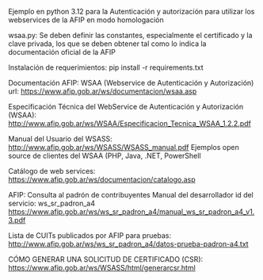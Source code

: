 Ejemplo en python 3.12 para la Autenticación y autorización para utilizar
los webservices de la AFIP en modo homologación

wsaa.py: Se deben definir las constantes, especialmente el certificado y la clave privada,
los que se deben obtener tal como lo indica la documentación oficial de la AFIP

Instalación de requerimientos: pip install -r requirements.txt

Documentación AFIP:
WSAA (Webservice de Autenticación y Autorización)
url: https://www.afip.gob.ar/ws/documentacion/wsaa.asp

Especificación Técnica del WebService de Autenticación y Autorización (WSAA): 
http://www.afip.gob.ar/ws/WSAA/Especificacion_Tecnica_WSAA_1.2.2.pdf

Manual del Usuario del WSASS: 
http://www.afip.gob.ar/ws/WSASS/WSASS_manual.pdf
Ejemplos open source de clientes del WSAA (PHP, Java, .NET, PowerShell

Catálogo de web services:
https://www.afip.gob.ar/ws/documentacion/catalogo.asp

AFIP: Consulta al padrón de contribuyentes
Manual del desarrollador
id del servicio: ws_sr_padron_a4
https://www.afip.gob.ar/ws/ws_sr_padron_a4/manual_ws_sr_padron_a4_v1.3.pdf


Lista de CUITs publicados por AFIP para pruebas: 
http://www.afip.gob.ar/ws/ws_sr_padron_a4/datos-prueba-padron-a4.txt


CÓMO GENERAR UNA SOLICITUD DE CERTIFICADO (CSR):
https://www.afip.gob.ar/ws/WSASS/html/generarcsr.html


